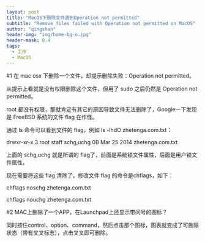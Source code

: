 ```yaml
---
layout: post
title: "MacOS下删除文件遇到Operation not permitted"
subtitle: "Remove files failed with Operation not permitted on MacOS"
author: "qingshan"
header-img: "img/home-bg-o.jpg"
header-mask: 0.4
tags:
  - 工作
  - MacOS
---
```


#1 在 mac osx 下删除一个文件，却提示删除失败：Operation not permitted。

从提示上看就是没有权限删除这个文件，但用了 sudo 之后仍然是 Operation not permitted。

root 都没有权限，那就肯定有其它的原因导致文件无法删除了，Google一下发现是 FreeBSD 系统的文件 flag 在作怪。

通过 ls 命令可以看到文件的 flag，例如 ls -lhdO zhetenga.com.txt：

drwxr-xr-x 3 root staff schg,uchg 0B Mar 25 2014 zhetenga.com.txt

上面的 schg,uchg 就是所谓的 flag了，前面是系统锁文件属性，后面是用户锁文件属性。

现在需要将这些 flag 清除了，修改文件 flag 的命令是chflags，如下：

chflags noschg zhetenga.com.txt

chflags nouchg zhetenga.com.txt



#2 MAC上删除了一个APP，在Launchpad上还显示带问号的图标？

同时按住control、option、command，然后点击那个图标，图表就变成了可删除状态（带有叉叉标志），点击叉叉即可删除。
